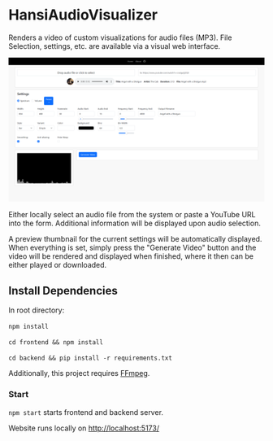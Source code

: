 # HansiAudioVisualizer

Renders a video of custom visualizations for audio files (MP3). File Selection, settings, etc. are available via a visual web interface.

![Home](/img/Home.png)

Either locally select an audio file from the system or paste a YouTube URL into the form. Additional information will be displayed upon audio selection.

A preview thumbnail for the current settings will be automatically displayed. When everything is set, simply press the "Generate Video" button and the video will be rendered and displayed when finished, where it then can be either played or downloaded.


## Install Dependencies

In root directory:

``npm install``

``cd frontend && npm install``

``cd backend && pip install -r requirements.txt``

Additionally, this project requires [FFmpeg](https://ffmpeg.org/download.html).


### Start

``npm start`` starts frontend and backend server.

Website runs locally on [http://localhost:5173/](http://localhost:5173/)

